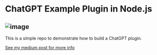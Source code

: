 # ChatGPT Example Plugin in Node.js
![image](https://user-images.githubusercontent.com/6732731/232095386-1f4a8ea7-a0c6-40ed-9413-3a8c49ec6de5.png)
---
This is a simple repo to demonstrate how to build a ChatGPT plugin.

[See my medium post for more info](https://medium.com/@djnugent1/build-a-plugin-for-chatgpt-node-js-b39a0c802d2f)
